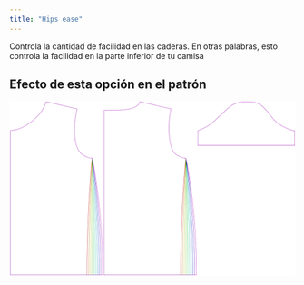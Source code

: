 ```yaml
---
title: "Hips ease"
---
```


Controla la cantidad de facilidad en las caderas. En otras palabras, esto controla la facilidad en la parte inferior de tu camisa

## Efecto de esta opción en el patrón

![Esta imagen muestra el efecto de esta opción superponiendo varias variantes que tienen un valor diferente para esta opción](teagan_hipsease_sample.svg "Efecto de esta opción en el patrón")
